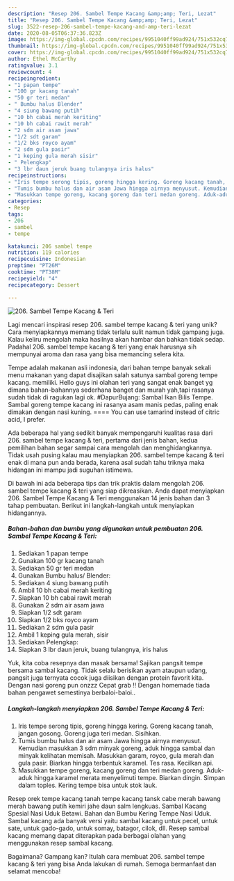 ```yaml
---
description: "Resep 206. Sambel Tempe Kacang &amp;amp; Teri, Lezat"
title: "Resep 206. Sambel Tempe Kacang &amp;amp; Teri, Lezat"
slug: 3522-resep-206-sambel-tempe-kacang-and-amp-teri-lezat
date: 2020-08-05T06:37:36.823Z
image: https://img-global.cpcdn.com/recipes/9951040ff99ad924/751x532cq70/206-sambel-tempe-kacang-teri-foto-resep-utama.jpg
thumbnail: https://img-global.cpcdn.com/recipes/9951040ff99ad924/751x532cq70/206-sambel-tempe-kacang-teri-foto-resep-utama.jpg
cover: https://img-global.cpcdn.com/recipes/9951040ff99ad924/751x532cq70/206-sambel-tempe-kacang-teri-foto-resep-utama.jpg
author: Ethel McCarthy
ratingvalue: 3.1
reviewcount: 4
recipeingredient:
- "1 papan tempe"
- "100 gr kacang tanah"
- "50 gr teri medan"
- " Bumbu halus Blender"
- "4 siung bawang putih"
- "10 bh cabai merah keriting"
- "10 bh cabai rawit merah"
- "2 sdm air asam jawa"
- "1/2 sdt garam"
- "1/2 bks royco ayam"
- "2 sdm gula pasir"
- "1 keping gula merah sisir"
- " Pelengkap"
- "3 lbr daun jeruk buang tulangnya iris halus"
recipeinstructions:
- "Iris tempe serong tipis, goreng hingga kering. Goreng kacang tanah, jangan gosong. Goreng juga teri medan. Sisihkan."
- "Tumis bumbu halus dan air asam Jawa hingga airnya menyusut. Kemudian masukkan 3 sdm minyak goreng, aduk hingga sambal dan minyak kelihatan memisah. Masukkan garam, royco, gula merah dan gula pasir. Biarkan hingga terbentuk karamel. Tes rasa. Kecilkan api."
- "Masukkan tempe goreng, kacang goreng dan teri medan goreng. Aduk-aduk hingga karamel merata menyelimuti tempe. Biarkan dingin. Simpan dalam toples. Kering tempe bisa untuk stok lauk."
categories:
- Resep
tags:
- 206
- sambel
- tempe

katakunci: 206 sambel tempe 
nutrition: 119 calories
recipecuisine: Indonesian
preptime: "PT26M"
cooktime: "PT38M"
recipeyield: "4"
recipecategory: Dessert

---
```



![206. Sambel Tempe Kacang &amp; Teri](https://img-global.cpcdn.com/recipes/9951040ff99ad924/751x532cq70/206-sambel-tempe-kacang-teri-foto-resep-utama.jpg)

Lagi mencari inspirasi resep 206. sambel tempe kacang &amp; teri yang unik? Cara menyiapkannya memang tidak terlalu sulit namun tidak gampang juga. Kalau keliru mengolah maka hasilnya akan hambar dan bahkan tidak sedap. Padahal 206. sambel tempe kacang &amp; teri yang enak harusnya sih mempunyai aroma dan rasa yang bisa memancing selera kita.

Tempe adalah makanan asli indonesia, dari bahan tempe banyak sekali menu makanan yang dapat disajikan salah satunya sambal goreng tempe kacang. memiliki. Hello guys ini olahan teri yang sangat enak banget yg dimana bahan-bahannya sederhana banget dan murah yah,tapi rasanya sudah tidak di ragukan lagi ok. #DapurBujang: Sambal Ikan Bilis Tempe. Sambal goreng tempe kacang ini rasanya asam manis pedas, paling enak dimakan dengan nasi kuning. ==== You can use tamarind instead of citric acid, I prefer.

Ada beberapa hal yang sedikit banyak mempengaruhi kualitas rasa dari 206. sambel tempe kacang &amp; teri, pertama dari jenis bahan, kedua pemilihan bahan segar sampai cara mengolah dan menghidangkannya. Tidak usah pusing kalau mau menyiapkan 206. sambel tempe kacang &amp; teri enak di mana pun anda berada, karena asal sudah tahu triknya maka hidangan ini mampu jadi suguhan istimewa.


Di bawah ini ada beberapa tips dan trik praktis dalam mengolah 206. sambel tempe kacang &amp; teri yang siap dikreasikan. Anda dapat menyiapkan 206. Sambel Tempe Kacang &amp; Teri menggunakan 14 jenis bahan dan 3 tahap pembuatan. Berikut ini langkah-langkah untuk menyiapkan hidangannya.

<!--inarticleads1-->

##### Bahan-bahan dan bumbu yang digunakan untuk pembuatan 206. Sambel Tempe Kacang &amp; Teri:

1. Sediakan 1 papan tempe
1. Gunakan 100 gr kacang tanah
1. Sediakan 50 gr teri medan
1. Gunakan  Bumbu halus/ Blender:
1. Sediakan 4 siung bawang putih
1. Ambil 10 bh cabai merah keriting
1. Siapkan 10 bh cabai rawit merah
1. Gunakan 2 sdm air asam jawa
1. Siapkan 1/2 sdt garam
1. Siapkan 1/2 bks royco ayam
1. Sediakan 2 sdm gula pasir
1. Ambil 1 keping gula merah, sisir
1. Sediakan  Pelengkap:
1. Siapkan 3 lbr daun jeruk, buang tulangnya, iris halus


Yuk, kita coba resepnya dan masak bersama! Sajikan pangsit tempe bersama sambal kacang. Tidak selalu berisikan ayam ataupun udang, pangsit juga ternyata cocok juga diisikan dengan protein favorit kita. Dengan nasi goreng pun onzzz Cepat grab ‼ Dengan homemade tiada bahan pengawet semestinya berbaloi-baloi.. 

<!--inarticleads2-->

##### Langkah-langkah menyiapkan 206. Sambel Tempe Kacang &amp; Teri:

1. Iris tempe serong tipis, goreng hingga kering. Goreng kacang tanah, jangan gosong. Goreng juga teri medan. Sisihkan.
1. Tumis bumbu halus dan air asam Jawa hingga airnya menyusut. Kemudian masukkan 3 sdm minyak goreng, aduk hingga sambal dan minyak kelihatan memisah. Masukkan garam, royco, gula merah dan gula pasir. Biarkan hingga terbentuk karamel. Tes rasa. Kecilkan api.
1. Masukkan tempe goreng, kacang goreng dan teri medan goreng. Aduk-aduk hingga karamel merata menyelimuti tempe. Biarkan dingin. Simpan dalam toples. Kering tempe bisa untuk stok lauk.


Resep orek tempe kacang tanah tempe kacang tansk cabe merah bawang merah bawang putih kemiri jahe daun salm lengkuas. Sambal Kacang Spesial Nasi Uduk Betawi. Bahan dan Bumbu Kering Tempe Nasi Uduk. Sambal kacang ada banyak versi yaitu sambal kacang untuk pecel, untuk sate, untuk gado-gado, untuk somay, batagor, cilok, dll. Resep sambal kacang memang dapat diterapkan pada berbagai olahan yang menggunakan resep sambal kacang. 

Bagaimana? Gampang kan? Itulah cara membuat 206. sambel tempe kacang &amp; teri yang bisa Anda lakukan di rumah. Semoga bermanfaat dan selamat mencoba!
